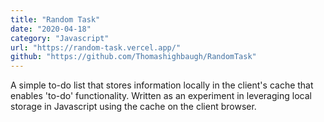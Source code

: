 ```yaml
---
title: "Random Task"
date: "2020-04-18"
category: "Javascript"
url: "https://random-task.vercel.app/"
github: "https://github.com/Thomashighbaugh/RandomTask"
---
```


A simple to-do list that stores information locally in the client's cache that enables 'to-do' functionality. Written as an experiment in leveraging local storage in Javascript using the cache on the client browser.
